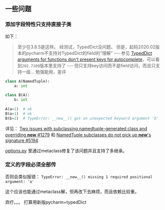 



## 一些问题



###  添加字段特性只支持直接子类

如下：

> 至少在3.8.5是这样。 经测试，TypedDict没问题。 但是，起码2020.02版本的pycharm不支持对TypedDict的field的“理解” --- 参见 [TypedDict arguments for functions don't present keys for autocomplete](https://youtrack.jetbrains.com/issue/PY-39703)，可以看到`202.7109`版本里支持了 --- 但只支持key访问而不是field访问，而且只支持一级... 勉强能用，差评

```python
class A(NamedTuple):
    a: int
        
class B(A):
    b: int
        
A(a=1)  # ok
B(a=1)  # ok
B(b=2)  # TypeError: __new__() got an unexpected keyword argument 'b'
```



详见： [Two issues with subclassing namedtuple-generated class and overriding __new__ #1279](https://github.com/python/mypy/issues/1279) 和 [NamedTuple subclasses do not pick up __new__'s signature #5194](https://github.com/python/mypy/issues/5194)



[options.py](_code/options.py) 里通过metaclass修复了该问题并且支持了多继承。



### 定义的字段必须全部传

否则会类似报错： `TypeError: __new__() missing 1 required positional argument: 'a'`



这个应该也能通过metaclass解，但再改下去麻烦，而且依赖比较重。

弃疗。。。 打算用新版pycharm+typedDict



